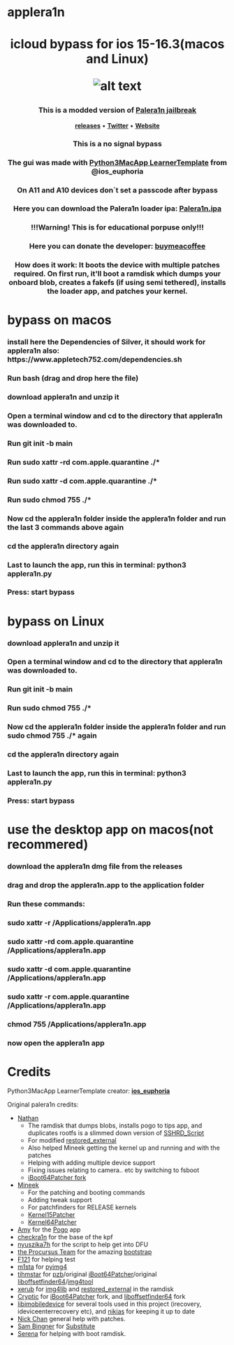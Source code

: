 # applera1n
<h1 align="center">
    <p>icloud bypass for ios 15-16.3(macos and Linux)</p>


![alt text](https://github.com/Laurin226/applera1n_bypass/blob/main/demoing.png)

</h1>
<h3 align="center">This is a modded version of    <strong><a href="https://github.com/palera1n/palera1n">Palera1n jailbreak</a></strong></h3>
<p align="center">
    <strong><a href="https://github.com/Hackt1vator/applera1n/releases/">releases</a></strong>
    •
    <strong><a href="https://twitter.com/hackt1vator">Twitter</a></strong>
    •
    <strong><a   href="https://applera1n.github.io">Website</a></strong>
<h3 align="center">This is a no signal bypass</h3>
<h3 align="center">The gui was made with <strong><a href="https://github.com/bartektenDev/Python3MacApp-LearnerTemplate">Python3MacApp LearnerTemplate</a></strong> from @ios_euphoria </h3>
<h3 align="center">On A11 and A10 devices don´t set a passcode after bypass</h3>
<h3 align="center">Here you can download the Palera1n loader ipa: <strong><a href="https://nightly.link/palera1n/loader/workflows/build/main/palera1n.zip">Palera1n.ipa</a></strong></h3>
<h3 align="center">!!!Warning! This is for educational porpuse only!!!</h3>
<h3 align="center">Here you can donate the developer: <strong><a href="https://www.buymeacoffee.com/Hacktivator">buymeacoffee</a></strong></h3>
<h3 align="center">How does it work: It boots the device with multiple patches required. On first run, it'll boot a ramdisk which dumps your onboard blob, creates a fakefs (if using semi tethered), installs the loader app, and patches your kernel. </h3>

# bypass on macos

<h3 align"center">install here the Dependencies of Silver, it should work for applera1n also: https://www.appletech752.com/dependencies.sh
<h3 align"center">Run bash (drag and drop here the file)
<h3 align"center">download applera1n and unzip it
<h3 align"center">Open a terminal window and cd to the directory that applera1n was downloaded to.
<h3 align"center">Run git init -b main
<h3 align"center">Run sudo xattr -rd com.apple.quarantine ./*
<h3 align"center">Run sudo xattr -d com.apple.quarantine ./*
<h3 align"center">Run sudo chmod 755 ./*
<h3 align"center">Now cd the applera1n folder inside the applera1n folder and run the last 3 commands above again
<h3 align"center">cd the applera1n directory again
<h3 align"center">Last to launch the app, run this in terminal:
python3 applera1n.py
<h3 align"center">Press: start bypass

# bypass on Linux

<h3 align"center">download applera1n and unzip it
<h3 align"center">Open a terminal window and cd to the directory that applera1n was downloaded to.
<h3 align"center">Run git init -b main
<h3 align"center">Run sudo chmod 755 ./*
<h3 align"center">Now cd the applera1n folder inside the applera1n folder and run sudo chmod 755 ./* again
<h3 align"center">cd the applera1n directory again
<h3 align"center">Last to launch the app, run this in terminal:
python3 applera1n.py
<h3 align"center">Press: start bypass

# use the desktop app on macos(not recommered)

<h3 align"center"><h3 align"center"><h3 align"center"><h3 align"center"><h3 align"center"><h3 align"center"><h3 align"center"><h3 align"center">download the applera1n dmg file from the releases
<h3 align"center"><h3 align"center"><h3 align"center"><h3 align"center"><h3 align"center"><h3 align"center"><h3 align"center">drag and drop the applera1n.app to the application folder
<h3 align"center"><h3 align"center"><h3 align"center"><h3 align"center"><h3 align"center"><h3 align"center">Run these commands:
<h3 align"center"><h3 align"center"><h3 align"center"><h3 align"center"><h3 align"center">sudo xattr -r /Applications/applera1n.app
<h3 align"center"><h3 align"center"><h3 align"center"><h3 align"center">sudo xattr -rd com.apple.quarantine /Applications/applera1n.app
<h3 align"center"><h3 align"center"><h3 align"center">sudo xattr -d com.apple.quarantine /Applications/applera1n.app
<h3 align"center"><h3 align"center">sudo xattr -r com.apple.quarantine /Applications/applera1n.app
<h3 align"center">chmod 755 /Applications/applera1n.app
<h3 align"center">now open the applera1n app

# Credits

Python3MacApp LearnerTemplate creator: 
<strong><a href="https://github.com/bartektenDev">ios_euphoria</a></strong>

Original palera1n credits:
- [Nathan](https://github.com/verygenericname)
    - The ramdisk that dumps blobs, installs pogo to tips app, and duplicates rootfs is a slimmed down version of [SSHRD_Script](https://github.com/verygenericname/SSHRD_Script)
    - For modified [restored_external](https://github.com/verygenericname/sshrd_SSHRD_Script)
    - Also helped Mineek getting the kernel up and running and with the patches
    - Helping with adding multiple device support
    - Fixing issues relating to camera.. etc by switching to fsboot
    - [iBoot64Patcher fork](https://github.com/verygenericname/iBoot64Patcher)
- [Mineek](https://github.com/mineek)
    - For the patching and booting commands
    - Adding tweak support
    - For patchfinders for RELEASE kernels
    - [Kernel15Patcher](https://github.com/mineek/PongoOS/tree/iOS15/checkra1n/Kernel15Patcher)
    - [Kernel64Patcher](https://github.com/mineek/Kernel64Patcher)
- [Amy](https://github.com/elihwyma) for the [Pogo](https://github.com/elihwyma/Pogo) app
- [checkra1n](https://github.com/checkra1n) for the base of the kpf
- [nyuszika7h](https://github.com/nyuszika7h) for the script to help get into DFU
- [the Procursus Team](https://github.com/ProcursusTeam) for the amazing [bootstrap](https://github.com/ProcursusTeam/Procursus)
- [F121](https://github.com/F121Live) for helping test
- [m1sta](https://github.com/m1stadev) for [pyimg4](https://github.com/m1stadev/PyIMG4)
- [tihmstar](https://github.com/tihmstar) for [pzb](https://github.com/tihmstar/partialZipBrowser)/original [iBoot64Patcher](https://github.com/tihmstar/iBoot64Patcher)/original [liboffsetfinder64](https://github.com/tihmstar/liboffsetfinder64)/[img4tool](https://github.com/tihmstar/img4tool)
- [xerub](https://github.com/xerub) for [img4lib](https://github.com/xerub/img4lib) and [restored_external](https://github.com/xerub/sshrd) in the ramdisk
- [Cryptic](https://github.com/Cryptiiiic) for [iBoot64Patcher](https://github.com/Cryptiiiic/iBoot64Patcher) fork, and [liboffsetfinder64](https://github.com/Cryptiiiic/liboffsetfinder64) fork
- [libimobiledevice](https://github.com/libimobiledevice) for several tools used in this project (irecovery, ideviceenterrecovery etc), and [nikias](https://github.com/nikias) for keeping it up to date
- [Nick Chan](https://github.com/asdfugil) general help with patches.
- [Sam Bingner](https://github.com/sbingner) for [Substitute](https://github.com/sbingner/substitute)
- [Serena](https://github.com/SerenaKit) for helping with boot ramdisk.
</p>

